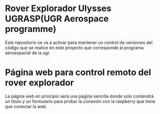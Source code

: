 # Rover Explorador Ulysses UGRASP(UGR Aerospace programme)  
Este repositorio se va a activar para mantener un control de versiones del código que se realice en este proyecto que corresponde al programa aeroespacial de la ugr.  
  
# Página web para control remoto del rover explorador  
La página web en principio será una página sencilla donde solo contendrá un título y un formulario para probar la conexión con la raspberry que tiene que conectar la web.
